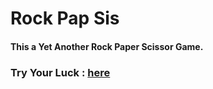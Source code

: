 # Rock Pap Sis

#### This a Yet Another Rock Paper Scissor Game.

### Try Your Luck : [here](https://omthakare16.github.io/rock-pap-sis/)
